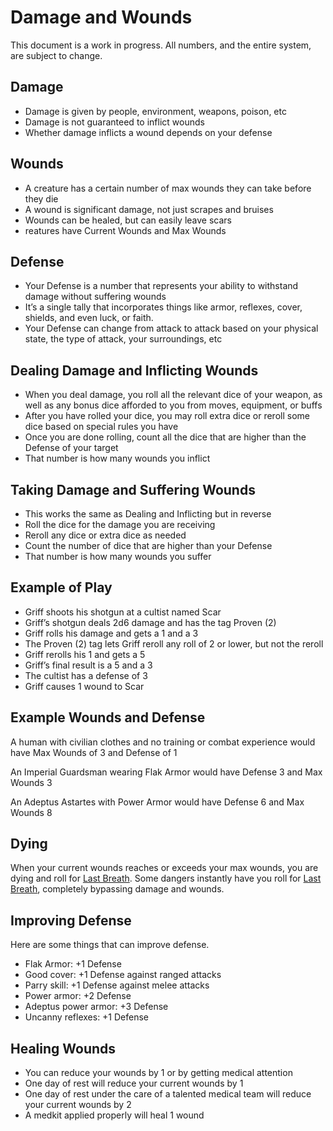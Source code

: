 # Damage and Wounds

This document is a work in progress. All numbers, and the entire system, are subject to change.

## Damage

*   Damage is given by people, environment, weapons, poison, etc
*   Damage is not guaranteed to inflict wounds
*   Whether damage inflicts a wound depends on your defense

## Wounds

*   A creature has a certain number of max wounds they can take before they die
*   A wound is significant damage, not just scrapes and bruises
*   Wounds can be healed, but can easily leave scars
*   reatures have Current Wounds and Max Wounds

## Defense

*   Your Defense is a number that represents your ability to withstand damage without suffering wounds
*   It’s a single tally that incorporates things like armor, reflexes, cover, shields, and even luck, or faith.
*   Your Defense can change from attack to attack based on your physical state, the type of attack, your surroundings, etc

## Dealing Damage and Inflicting Wounds

*   When you deal damage, you roll all the relevant dice of your weapon, as well as any bonus dice afforded to you from moves, equipment, or buffs
*   After you have rolled your dice, you may roll extra dice or reroll some dice based on special rules you have
*   Once you are done rolling, count all the dice that are higher than the Defense of your target
*   That number is how many wounds you inflict

## Taking Damage and Suffering Wounds

*   This works the same as Dealing and Inflicting but in reverse
*   Roll the dice for the damage you are receiving
*   Reroll any dice or extra dice as needed
*   Count the number of dice that are higher than your Defense
*   That number is how many wounds you suffer

## Example of Play

*   Griff shoots his shotgun at a cultist named Scar
*   Griff’s shotgun deals 2d6 damage and has the tag Proven (2)
*   Griff rolls his damage and gets a 1 and a 3
*   The Proven (2) tag lets Griff reroll any roll of 2 or lower, but not the reroll
*   Griff rerolls his 1 and gets a 5
*   Griff’s final result is a 5 and a 3
*   The cultist has a defense of 3
*   Griff causes 1 wound to Scar

## Example Wounds and Defense

A human with civilian clothes and no training or combat experience would have Max Wounds of 3 and Defense of 1

An Imperial Guardsman wearing Flak Armor would have Defense 3 and Max Wounds 3

An Adeptus Astartes with Power Armor would have Defense 6 and Max Wounds 8

## Dying

When your current wounds reaches or exceeds your max wounds, you are dying and roll for [Last Breath](https://github.com/Vindexus/PoweredByHeresy/blob/master/game/github/specialmoves.md#last-breath). Some dangers instantly have you roll for [Last Breath](https://github.com/Vindexus/PoweredByHeresy/blob/master/game/github/specialmoves.md#last-breath), completely bypassing damage and wounds.

## Improving Defense

Here are some things that can improve defense.

*   Flak Armor: +1 Defense
*   Good cover: +1 Defense against ranged attacks
*   Parry skill: +1 Defense against melee attacks
*   Power armor: +2 Defense
*   Adeptus power armor: +3 Defense
*   Uncanny reflexes: +1 Defense

## Healing Wounds

*   You can reduce your wounds by 1 or by getting medical attention
*   One day of rest will reduce your current wounds by 1
*   One day of rest under the care of a talented medical team will reduce your current wounds by 2
*   A medkit applied properly will heal 1 wound